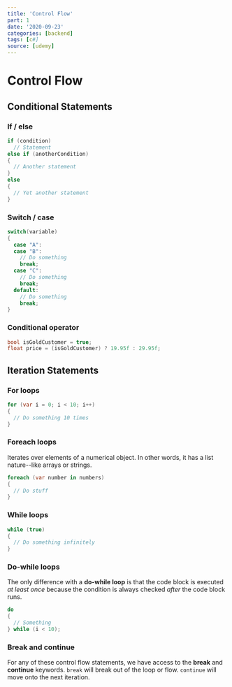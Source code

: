 ```yaml
---
title: 'Control Flow'
part: 1
date: '2020-09-23'
categories: [backend]
tags: [c#]
source: [udemy]
---
```


# Control Flow

## Conditional Statements

### If / else

```cs
if (condition)
  // Statement
else if (anotherCondition)
{
  // Another statement
}
else
{
  // Yet another statement
}
```

### Switch / case

```cs
switch(variable)
{
  case "A":
  case "B":
    // Do something
    break;
  case "C":
    // Do something
    break;
  default:
    // Do something
    break;
}
```

### Conditional operator

```cs
bool isGoldCustomer = true;
float price = (isGoldCustomer) ? 19.95f : 29.95f;
```

## Iteration Statements

### For loops

```cs
for (var i = 0; i < 10; i++)
{
  // Do something 10 times
}
```

### Foreach loops

Iterates over elements of a numerical object. In other words, it has a list nature--like arrays or strings.

```cs
foreach (var number in numbers)
{
  // Do stuff
}
```

### While loops

```cs
while (true)
{
  // Do something infinitely
}
```

### Do-while loops

The only difference with a **do-while loop** is that the code block is executed _at least once_ because the condition is always checked _after_ the code block runs.

```cs
do
{
  // Something
} while (i < 10);
```

### Break and continue

For any of these control flow statements, we have access to the **break** and **continue** keywords. `break` will break out of the loop or flow. `continue` will move onto the next iteration.
